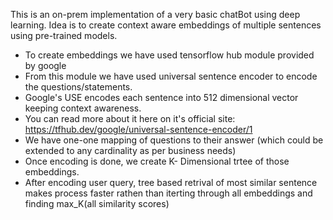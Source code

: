 This is an on-prem implementation of a very basic chatBot using deep learning.
Idea is to create context aware embeddings of multiple sentences using pre-trained models.

* To create embeddings we have used tensorflow hub module provided by google
* From this module we have used universal sentence encoder to encode the questions/statements.
* Google's USE encodes each sentence into 512 dimensional vector keeping context awareness.
* You can read more about it here on it's official site:
  https://tfhub.dev/google/universal-sentence-encoder/1
* We have one-one mapping of questions to their answer (which could be extended to any cardinality as per business needs)
* Once encoding is done, we create K- Dimensional trtee of those embeddings.
* After encoding user query, tree based retrival of most similar sentence makes process faster rathen than iterting through all embeddings and finding max_K(all similarity scores)
